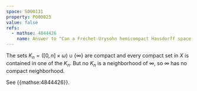```yaml
---
space: S000131
property: P000023
value: false
refs:
  - mathse: 4844426
    name: Answer to "Can a Fréchet-Urysohn hemicompact Hausdorff space fail to be locally compact?"
---
```


The sets $K_n=([0,n]\times\omega)\cup\{\infty\}$ are compact and every compact set in $X$ is contained in one of the $K_n$.  But no $K_n$ is a neighborhood of $\infty$, so $\infty$ has no compact neighborhood.

See {{mathse:4844426}}.
